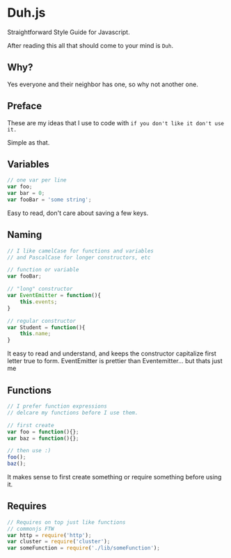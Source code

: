 Duh.js
=====

Straightforward Style Guide for Javascript.

After reading this all that should come to your mind is `Duh`.

Why?
---
Yes everyone and their neighbor has one, so why not another one.

Preface
-------
These are my ideas that I use to code with `if you don't like it don't use it.`

Simple as that.

Variables
---------
```js
// one var per line
var foo;
var bar = 0;
var fooBar = 'some string';
```

Easy to read, don't care about saving a few keys.

Naming
------
```js
// I like camelCase for functions and variables
// and PascalCase for longer constructors, etc

// function or variable
var fooBar;

// "long" constructor
var EventEmitter = function(){
    this.events;
}

// regular constructor
var Student = function(){
    this.name;
}

```

It easy to read and understand, and keeps the constructor capitalize 
first letter true to form. EventEmitter is prettier than Eventemitter... but thats just me

Functions
---------
```js
// I prefer function expressions
// delcare my functions before I use them.

// first create
var foo = function(){};
var baz = function(){};

// then use :)
foo();
baz();
```
It makes sense to first create something or require something before using it.


Requires
--------
```js
// Requires on top just like functions
// commonjs FTW
var http = require('http');
var cluster = require('cluster');
var someFunction = require('./lib/someFunction');

```